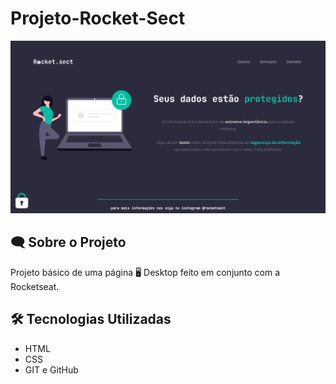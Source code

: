 # Projeto-Rocket-Sect

![preview](github/Preview.png)

## 🗨️ Sobre o Projeto 

   Projeto básico de uma página 🖥️ Desktop feito em conjunto com a Rocketseat.

## 🛠️ Tecnologias Utilizadas

- HTML
- CSS
- GIT e GitHub